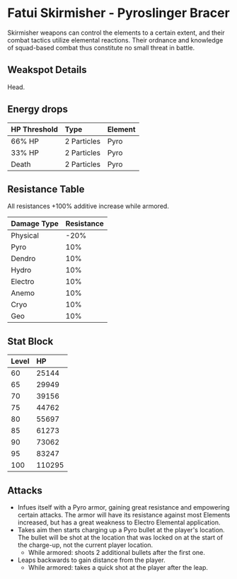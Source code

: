 # Fatui Skirmisher - Pyroslinger Bracer

Skirmisher weapons can control the elements to a certain extent, and their combat tactics utilize elemental reactions. Their ordnance and knowledge of squad-based combat thus constitute no small threat in battle.

## Weakspot Details

Head.

## Energy drops

| HP Threshold | Type        | Element |
| :----------- | :---------- | :------ |
| 66% HP       | 2 Particles | Pyro    |
| 33% HP       | 2 Particles | Pyro    |
| Death        | 2 Particles | Pyro    |

## Resistance Table

All resistances +100% additive increase while armored.

| Damage Type | Resistance |
| :---------- | :--------- |
| Physical    | -20%       |
| Pyro        | 10%        |
| Dendro      | 10%        |
| Hydro       | 10%        |
| Electro     | 10%        |
| Anemo       | 10%        |
| Cryo        | 10%        |
| Geo         | 10%        |

## Stat Block

| Level | HP     |
| :---- | :----- |
| 60    | 25144  |
| 65    | 29949  |
| 70    | 39156  |
| 75    | 44762  |
| 80    | 55697  |
| 85    | 61273  |
| 90    | 73062  |
| 95    | 83247  |
| 100   | 110295 |

## Attacks

* Infues itself with a Pyro armor, gaining great resistance and empowering certain attacks. The armor will have its resistance against most Elements increased, but has a great weakness to Electro Elemental application.
* Takes aim then starts charging up a Pyro bullet at the player's location. The bullet will be shot at the location that was locked on at the start of the charge-up, not the current player location.
  * While armored: shoots 2 additional bullets after the first one.
* Leaps backwards to gain distance from the player.
  * While armored: takes a quick shot at the player after the leap.